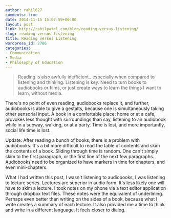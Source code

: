```yaml
---
author: rahil627
comments: true
date: 2014-11-15 15:07:59+00:00
layout: post
link: http://rahilpatel.com/blog/reading-versus-listening/
slug: reading-versus-listening
title: Reading versus Listening
wordpress_id: 2706
categories:
- Communication
- Media
- Philosophy of Education
---
```


<blockquote>Reading is also awfully inefficient...especially when compared to listening and thinking. Listening is key. Need to turn books to audiobooks or films, or just create ways to learn the things I want to learn, without media.</blockquote>



There's no point of even reading, audiobooks replace it, and further, audiobooks is able to give a gestalts, because one is simultaneously taking other sensorial input. A book in a comfortable place: home or at a cafe, provokes less thought with surroundings than say, listening to an audiobook while in a subway, walking, or at a party. Time is lost, and more importantly, social life time is lost.

Update: After reading a bunch of books, there is a problem with audiobooks. It's a bit more difficult to read the table of contents and skim the contents of a book. Sliding through time is random. One can't simply skim to the first paragraph, or the first line of the next few paragraphs. Audiobooks need to be organized to have markers in time for chapters, and even mini-chapters.

What I had written this post, I wasn't listening to audiobooks, I was listening to lecture series. Lectures are superior in audio form. It's less likely one will have to skim a lecture. I took notes on my phone via a text editor application through dropbox text files. These notes were the equivalent of underlining. Perhaps even better than writing on the sides of a book, because what I write creates a summary of each lecture. It also provided me a time to think and write in a different language. It feels closer to dialog.
